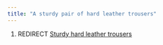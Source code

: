 ```yaml
---
title: "A sturdy pair of hard leather trousers"
---
```


1.  REDIRECT [Sturdy hard leather
    trousers](Sturdy_hard_leather_trousers "wikilink")
